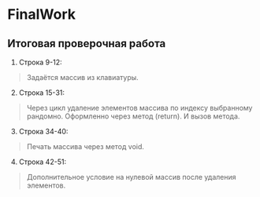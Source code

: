 # FinalWork
## Итоговая проверочная работа

1. Строка 9-12:
> Задаётся массив из клавиатуры.

2. Строка 15-31:
> Через цикл удаление элементов массива по индексу выбранному рандомно.
> Оформленно через метод (return).
> И вызов метода.

3. Строка 34-40:
> Печать массива через метод void.

4. Строка 42-51:
> Дополнительное условие на нулевой массив после удаления элементов.
